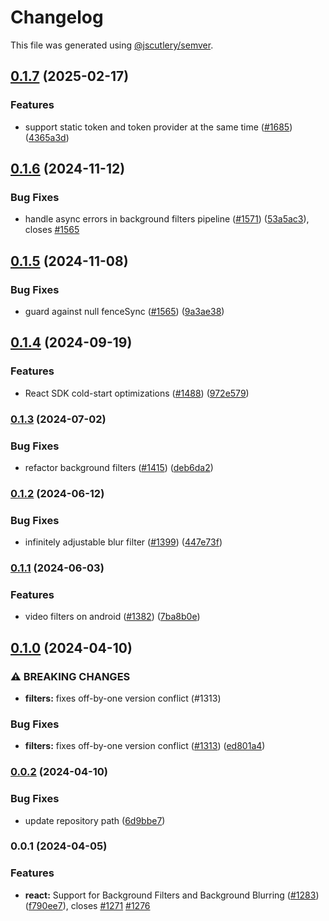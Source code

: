 # Changelog

This file was generated using [@jscutlery/semver](https://github.com/jscutlery/semver).

## [0.1.7](https://github.com/GetStream/stream-video-js/compare/@stream-io/video-filters-web-0.1.6...@stream-io/video-filters-web-0.1.7) (2025-02-17)


### Features

* support static token and token provider at the same time ([#1685](https://github.com/GetStream/stream-video-js/issues/1685)) ([4365a3d](https://github.com/GetStream/stream-video-js/commit/4365a3dd0a14c98041982bde8be21258b8cfd571))

## [0.1.6](https://github.com/GetStream/stream-video-js/compare/@stream-io/video-filters-web-0.1.5...@stream-io/video-filters-web-0.1.6) (2024-11-12)


### Bug Fixes

* handle async errors in background filters pipeline ([#1571](https://github.com/GetStream/stream-video-js/issues/1571)) ([53a5ac3](https://github.com/GetStream/stream-video-js/commit/53a5ac3691a6fe71a0b7b6695aa6c0ffaa01d3ec)), closes [#1565](https://github.com/GetStream/stream-video-js/issues/1565)

## [0.1.5](https://github.com/GetStream/stream-video-js/compare/@stream-io/video-filters-web-0.1.4...@stream-io/video-filters-web-0.1.5) (2024-11-08)


### Bug Fixes

* guard against null fenceSync ([#1565](https://github.com/GetStream/stream-video-js/issues/1565)) ([9a3ae38](https://github.com/GetStream/stream-video-js/commit/9a3ae385ebed5b7fd44855ed2a7b7fc01ac53792))

## [0.1.4](https://github.com/GetStream/stream-video-js/compare/@stream-io/video-filters-web-0.1.3...@stream-io/video-filters-web-0.1.4) (2024-09-19)


### Features

* React SDK cold-start optimizations ([#1488](https://github.com/GetStream/stream-video-js/issues/1488)) ([972e579](https://github.com/GetStream/stream-video-js/commit/972e5792b5a131a212b1031ade76dcb383897a46))

### [0.1.3](https://github.com/GetStream/stream-video-js/compare/@stream-io/video-filters-web-0.1.2...@stream-io/video-filters-web-0.1.3) (2024-07-02)


### Bug Fixes

* refactor background filters ([#1415](https://github.com/GetStream/stream-video-js/issues/1415)) ([deb6da2](https://github.com/GetStream/stream-video-js/commit/deb6da238f541c733451e84b198434671da8dceb))

### [0.1.2](https://github.com/GetStream/stream-video-js/compare/@stream-io/video-filters-web-0.1.1...@stream-io/video-filters-web-0.1.2) (2024-06-12)


### Bug Fixes

* infinitely adjustable blur filter ([#1399](https://github.com/GetStream/stream-video-js/issues/1399)) ([447e73f](https://github.com/GetStream/stream-video-js/commit/447e73f2363142a0c1b43d05f848400950ecf697))

### [0.1.1](https://github.com/GetStream/stream-video-js/compare/@stream-io/video-filters-web-0.1.0...@stream-io/video-filters-web-0.1.1) (2024-06-03)


### Features

* video filters on android ([#1382](https://github.com/GetStream/stream-video-js/issues/1382)) ([7ba8b0e](https://github.com/GetStream/stream-video-js/commit/7ba8b0e3b444869d38aae1a045dffb05444643f5))

## [0.1.0](https://github.com/GetStream/stream-video-js/compare/@stream-io/video-filters-web-0.0.2...@stream-io/video-filters-web-0.1.0) (2024-04-10)


### ⚠ BREAKING CHANGES

* **filters:** fixes off-by-one version conflict (#1313)

### Bug Fixes

* **filters:** fixes off-by-one version conflict ([#1313](https://github.com/GetStream/stream-video-js/issues/1313)) ([ed801a4](https://github.com/GetStream/stream-video-js/commit/ed801a4275b12165bfd57fe583d39912a27305ee))

### [0.0.2](https://github.com/GetStream/stream-video-js/compare/@stream-io/video-filters-web-0.0.1...@stream-io/video-filters-web-0.0.2) (2024-04-10)


### Bug Fixes

* update repository path ([6d9bbe7](https://github.com/GetStream/stream-video-js/commit/6d9bbe7b3d4bcbf69f3a5faab4543c8ce8d985cd))

### 0.0.1 (2024-04-05)


### Features

* **react:** Support for Background Filters and Background Blurring ([#1283](https://github.com/GetStream/stream-video-js/issues/1283)) ([f790ee7](https://github.com/GetStream/stream-video-js/commit/f790ee78c20fb0f5266e429a777d8bb7ef158c83)), closes [#1271](https://github.com/GetStream/stream-video-js/issues/1271) [#1276](https://github.com/GetStream/stream-video-js/issues/1276)
